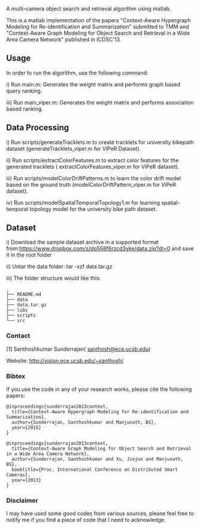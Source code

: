 A multi-camera object search and retrieval algorithm using matlab.

This is a matlab implementation of the papers "Context-Aware Hypergraph Modeling for Re-identification and Summarization" submitted to TMM and "Context-Aware Graph Modeling for Object Search and Retrieval in a Wide Area Camera Network" published in ICDSC'13.

Usage
------------

In order to run the algorithm, use the following command:

i) Run main.m: Generates the weight matrix and performs graph based query ranking.

iii) Run main_viper.m: Generates the weight matrix and performs association based ranking.

Data Processing
------------

i) Run scripts/generateTracklets.m to create tracklets for university bikepath dataset (generateTracklets_viper.m for ViPeR Dataset).

ii) Run scripts/extractColorFeatures.m to extract color features for the generated tracklets ( extractColorFeatures_viper.m for ViPeR dataset).

iii) Run scripts/modelColorDriftPatterns.m to learn the color drift model based on the ground truth (modelColorDriftPattern_viper.m for ViPeR dataset).

iv) Run scripts/modelSpatialTemporalTopology1.m for learning spatial-temporal topology model for the university bike path dataset.


Dataset
------------
i) Download the sample dataset archive in a supported format from:https://www.dropbox.com/s/dp558f6rzcd3yke/data.zip?dl=0 and save it in the root folder

ii) Untar the data folder:
tar -xzf data.tar.gz

iii) The folder structure would like this:

~~~
.
├── README.md
├── data
├── data.tar.gz
├── libs
├── scripts
└── src
~~~

### Contact ###
[1] Santhoshkumar Sunderrajan( santhosh@ece.ucsb.edu)

Website: http://vision.ece.ucsb.edu/~santhosh/

### Bibtex ###
If you use the code in any of your research works, please cite the following papers:
~~~
@inproceedings{sunderrajan2013context,
  title={Context-Aware Hypergraph Modeling for Re-identification and Summarization},
  author={Sunderrajan, Santhoshkumar and Manjunath, BS},
  year={2015}
}

@inproceedings{sunderrajan2013context,
  title={Context-Aware Graph Modeling for Object Search and Retrieval in a Wide Area Camera Network},
  author={Sunderrajan, Santhoshkumar and Xu, Jiejun and Manjunath, BS},
  booktitle={Proc. International Conference on Distributed Smart Cameras},
  year={2013}
}
~~~

### Disclaimer ###
I may have used some good codes from various sources, please feel free to notify me if you find a piece of code that I need to acknowledge.
